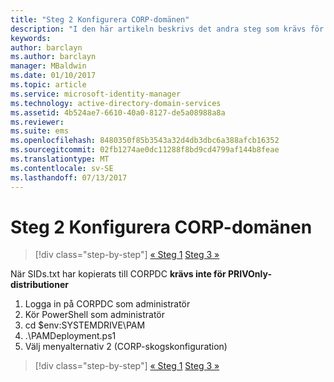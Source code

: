 ```yaml
---
title: "Steg 2 Konfigurera CORP-domänen"
description: "I den här artikeln beskrivs det andra steg som krävs för att du ska kunna konfigurera CORP-domänen, vilket involverar körning av ett skript efter det att sids.txt har kopierats CORPDC"
keywords: 
author: barclayn
ms.author: barclayn
manager: MBaldwin
ms.date: 01/10/2017
ms.topic: article
ms.service: microsoft-identity-manager
ms.technology: active-directory-domain-services
ms.assetid: 4b524ae7-6610-40a0-8127-de5a08988a8a
ms.reviewer: 
ms.suite: ems
ms.openlocfilehash: 8480350f85b3543a32d4db3dbc6a388afcb16352
ms.sourcegitcommit: 02fb1274ae0dc11288f8bd9cd4799af144b8feae
ms.translationtype: MT
ms.contentlocale: sv-SE
ms.lasthandoff: 07/13/2017
---
```

# <a name="step-2-configuring-the-corp-domain"></a>Steg 2 Konfigurera CORP-domänen

>[!div class="step-by-step"]
[« Steg 1](sp1-step1-configuring-priv-domain.md)
[Steg 3 »](sp1-step3-installing-configuring-sql.md)

När SIDs.txt har kopierats till CORPDC **krävs inte för PRIVOnly-distributioner**

1. Logga in på CORPDC som administratör
2. Kör PowerShell som administratör
3. cd $env:SYSTEMDRIVE\PAM
4. .\PAMDeployment.ps1
5. Välj menyalternativ 2 (CORP-skogskonfiguration)

>[!div class="step-by-step"]
[« Steg 1](sp1-step1-configuring-priv-domain.md)
[Steg 3 »](sp1-step3-installing-configuring-sql.md)
